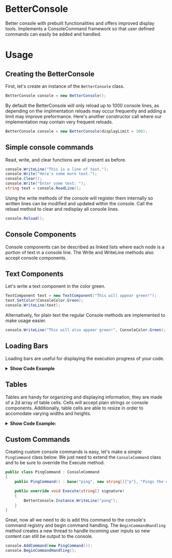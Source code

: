 # BetterConsole
Better console with prebuilt functionalities and offers improved display tools. Implements a ConsoleCommand framework so that user defined commands can easily be added and handled.

# Usage
## Creating the BetterConsole
First, let's create an instance of the `BetterConsole` class. 
```csharp
BetterConsole console = new BetterConsole();
```
By default the BetterConsole will only reload up to 1000 console lines, as depending on the implmentation reloads may occur frequently and adding a limit may improve preformance. Here's another constructor call where our implementation may contain very frequent reloads.
```csharp
BetterConsole console = new BetterConsole(displayLimit = 100);
```
## Simple console commands
Read, write, and clear functions are all present as before.
```csharp
console.WriteLine("This is a line of text.");
console.Write("Here's some more text.");
console.Clear();
console.Write("Enter some text: ");
string text = console.ReadLine();
```
Using the write methods of the console will register them internally so written lines can be modified and updated within the console.
Call the reload method to clear and redisplay all console lines.
```csharp
console.Reload();
```
## Console Components
Console components can be described as linked lists where each node is a portion of text in a console line. The Write and WriteLine methods also accept console components.
## Text Components
Let's write a text component in the color green.
```csharp
TextComponent text = new TextComponent("This will appear green!");
text.SetColor(ConsoleColor.Green);
console.WriteLine(text);
```
Alternatively, for plain text the regular Console methods are implemented to make usage easier.
```csharp
console.WriteLine("This will also appear green!", ConsoleColor.Green);
```
## Loading Bars
Loading bars are useful for displaying the execution progress of your code. 

<details>
    <summary>
        <b>Show Code Example</b>
    </summary>
<br/>
1. Let's display the current progress of our program. Firstly, whilst completely optional, I am going to define different style options below.
    
```csharp
LoadingBarStyle style = new LoadingBarStyle("-", "~", "<", ">");
```

2. We will now create our loading bar with the our new style options and a defined length. We will also write the loading bar to the console.

```csharp
LoadingBar loadingBar = new LoadingBar(style, 10);
console.WriteLine("Execution process: ");
console.Write(loadingBar);
```

3. Great, now all we need to do is provide our loading bar with its the current program progress. Note that input values to the SetPercentage method are automatically bounded between 0 and 1.

```csharp
for (int i = 0; i <= n; i++) {
    //Do stuff.
    loadingBar.SetPercentage(i*(1f/n));
}
```

</details>

## Tables
Tables are handy for organizing and displaying information, they are made of a 2d array of table cells. Cells will accept plain strings or console components. Additionally, table cells are able to resize in order to accomodate varying widths and heights.

<details>
    <summary>
        <b>Show Code Example:</b>
    </summary>
    
Let's say two friends want to track how many animals they each saw throughout the day, let's help them display this important information in a table.
First we will create a 3x3 table and label the columns appropriately.

```csharp
Table table = new Table(3,3);

table.SetCell(new Cell("Tom"),0,1);
table.SetCell(new Cell("John"),0,2);

table.SetCell(new Cell("Dogs"),1,0);
table.SetCell(new Cell("Cats"),2,0);
```

Good job, now we can fill the inner cells with their data and have the console write the table.

```csharp
table.SetCell(new Cell("10"),1,1);
table.SetCell(new Cell("2"),1,2);
table.SetCell(new Cell("6"),2,1);
table.SetCell(new Cell("9"),2,2);

console.Write(table);
```

Let's say one of the friends saw a cool bird, let's resize the table, add the new data, and finally reload the console.

```csharp
table.Resize(4,3);

table.SetCell(new Cell("Cool\nBird"),3,0);
table.SetCell(new Cell("1"),3,1);
table.SetCell(new Cell("0"),3,2);

console.Reload();
```

## Time Components [WIP]
There are several types of time components including countdown and timer components.

Let's create a timer to display the execution time of our program.

```csharp
Timer timer = new Timer();
timer.Start();

console.WriteLine("Current execution duration: ");
console.Write(timer);
```

</details>

## Custom Commands
Creating custom console commands is easy, let's make a simple `PingCommand` class below. We just need to extend the `ConsoleCommand` class and to be sure to override the Execute method.
```csharp
public class PingCommand : ConsoleCommand
{
    public PingCommand() : base("ping", new string[]{"p"}, "Pings the console for a response.") { }

    public override void Execute(string[] signature)
    {
        BetterConsole.Instance.WriteLine("pong");
    }
}
```
Great, now all we need to do is add this command to the console's command registry and begin command handling. The `BeginCommandHandling` method creates a new thread to handle incoming user inputs so new content can still be output to the console.
```csharp
console.AddCommand(new PingCommand()):
console.BeginCommandHandling();
```
